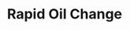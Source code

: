 ---
title: "Rapid Oil Change"
url: /libreville/rapid-oil-change-avenue-stanislas-ntoutoume-ossame/
shop: Autowerkstatt
---